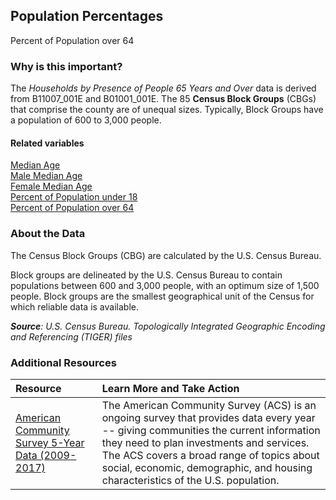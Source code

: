 ## Population Percentages
Percent of Population over 64

### Why is this important?
The *Households by Presence of People 65 Years and Over* data is derived from B11007_001E and B01001_001E. The 85 **Census Block Groups** (CBGs) that comprise the county are of unequal sizes. Typically, Block Groups have a population of 600 to 3,000 people.

#### Related variables
<a href="javascript:void(0)" onclick="model.metricId = 'm9'">Median Age</a>  
<a href="javascript:void(0)" onclick="model.metricId = 'm10'">Male Median Age</a>  
<a href="javascript:void(0)" onclick="model.metricId = 'm11'">Female Median Age</a>   
<a href="javascript:void(0)" onclick="model.metricId = 'm31'">Percent of Population under 18</a>   
<a href="javascript:void(0)" onclick="model.metricId = 'm32'">Percent of Population over 64</a>   

### About the Data
The Census Block Groups (CBG) are calculated by the U.S. Census Bureau.

Block groups are delineated by the U.S. Census Bureau to contain populations between 600 and 3,000 people, with an optimum size of 1,500 people. Block groups are the smallest geographical unit of the Census for which reliable data is available.

_**Source**: U.S. Census Bureau. Topologically Integrated Geographic Encoding and Referencing (TIGER) files_

### Additional Resources
|Resource | Learn More and Take Action | 
|:--- | :--- |
|[American Community Survey 5-Year Data (2009-2017)](https://www.census.gov/data/developers/data-sets/acs-5year.html)| The American Community Survey (ACS) is an ongoing survey that provides data every year -- giving communities the current information they need to plan investments and services. The ACS covers a broad range of topics about social, economic, demographic, and housing characteristics of the U.S. population.
